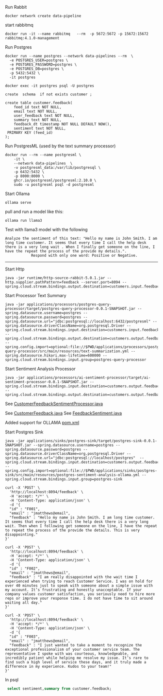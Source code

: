 Run Rabbit

```shell
docker network create data-pipeline
```

start rabbitmq
```shell
docker run -it --name rabbitmq   --rm  -p 5672:5672 -p 15672:15672  rabbitmq:4.1.0-management 
```


Run Postgres

```shell
docker run --name postgres --network data-pipelines --rm  \
  -e POSTGRES_USER=postgres \
  -e POSTGRES_PASSWORD=postgres \
  -e POSTGRES_DB=postgres \
  -p 5432:5432 \
  -it postgres  
```

```shell
docker exec -it postgres psql -U postgres
```


```shell
create  schema  if not exists customer ;

create table customer.feedback(
    feed_id text NOT NULL,
    email text NOT NULL,
    user_feedback text NOT NULL,
    summary text NOT NULL,
    feedback_dt timestamp NOT NULL DEFAULT NOW(),
    sentiment text NOT NULL,
 PRIMARY KEY (feed_id)
);
```

Run PostgresML (used by the text summary processor)

```shell
docker run --rm --name postgresml \
    -it \
    --network data-pipelines  \
    -v postgresml_data:/var/lib/postgresql \
    -p 6432:5432 \
    -p 8000:8000 \
    ghcr.io/postgresml/postgresml:2.10.0 \
    sudo -u postgresml psql -d postgresml
```


Start Ollama

```shell
ollama serve
```

pull and run a model like this:

```shell
ollama run llama3
```

Test with llama3 model with the following

```shell
Analyze the sentiment of this text: "Hello my name is John Smith. I am long time customer. It seems that every time I call the help desk there is a very long wait . When I finally get someone on the line, I have the repeat the process of the provide my details.".
            Respond with only one word: Positive or Negative.
```

---------------------------


Start Http

```shell
java -jar runtime/http-source-rabbit-5.0.1.jar --http.supplier.pathPattern=feedback --server.port=8094 --spring.cloud.stream.bindings.output.destination=customers.input.feedback
```


Start Processor Text Summary

```shell
java -jar applications/processors/postgres-query-processor/target/postgres-query-processor-0.0.1-SNAPSHOT.jar --spring.datasource.username=postgres --spring.datasource.password=postgres --spring.datasource.url="jdbc:postgresql://localhost:6432/postgresml" --spring.datasource.driverClassName=org.postgresql.Driver --spring.cloud.stream.bindings.input.destination=customers.input.feedback --spring.cloud.stream.bindings.output.destination=customers.output.feedback.summary --spring.config.import=optional:file://$PWD/applications/processors/postgres-query-processor/src/main/resources/text-summarization.yml --spring.datasource.hikari.max-lifetime=600000 --spring.cloud.stream.bindings.input.group=postgres-query-processor
```
Start Sentiment Analysis Processor

```shell
java -jar applications/processors/ai-sentiment-processor/target/ai-sentiment-processor-0.0.1-SNAPSHOT.jar --spring.cloud.stream.bindings.input.destination=customers.output.feedback.summary --spring.cloud.stream.bindings.output.destination=customers.output.feedback.sentiment
```

See [CustomerFeedbackSentimentProcessor.java](../applications/processors/ai-sentiment-processor/src/main/java/ai/data/pipeline/sentiment/processor/CustomerFeedbackSentimentProcessor.java)

See [CustomerFeedback.java](../applications/processors/ai-sentiment-processor/src/main/java/ai/data/pipeline/sentiment/domains/CustomerFeedback.java)
See [FeedbackSentiment.java](../applications/processors/ai-sentiment-processor/src/main/java/ai/data/pipeline/sentiment/domains/FeedbackSentiment.java)

Added support for OLLAMA
[pom.xml](../applications/processors/ai-sentiment-processor/pom.xml)


Start Postgres Sink 


```shell
java -jar applications/sinks/postgres-sink/target/postgres-sink-0.0.1-SNAPSHOT.jar --spring.datasource.username=postgres --spring.datasource.password=postgres --spring.datasource.driverClassName=org.postgresql.Driver --spring.datasource.url="jdbc:postgresql://localhost/postgres"  --spring.cloud.stream.bindings.input.destination=customers.output.feedback.sentiment --spring.config.import=optional:file://$PWD/applications/sinks/postgres-sink/src/main/resources/postgres-sentiment-analysis-ollama.yml --spring.cloud.stream.bindings.input.group=postgres-sink
```



```shell
curl -X 'POST' \
  'http://localhost:8094/feedback' \
  -H 'accept: */*' \
  -H 'Content-Type: application/json' \
  -d '{
  "id" : "F001",
  "email" : "jmatthews@email",
  "feedback" : "Hello my name is John Smith. I am long time customer. It seems that every time I call the help desk there is a very long wait. Then when I following get someone on the line, I have the repeat to repeat the process of the provide the details. This is very disappointing."
}'
```


```shell
curl -X 'POST' \
  'http://localhost:8094/feedback' \
  -H 'accept: */*' \
  -H 'Content-Type: application/json' \
  -d '{
  "id" : "F002",
  "email" : "jmatthews@email",
  "feedback" : "I am really disappointed with the wait time I experienced when trying to reach Customer Service. I was on hold for over 40 minutes just to speak with someone about a simple issue with my account. It’s frustrating and honestly unacceptable. If your company values customer satisfaction, you seriously need to hire more reps or improve your response time. I do not have time to sit around waiting all day."
}'
```


```shell
curl -X 'POST' \
  'http://localhost:8094/feedback' \
  -H 'accept: */*' \
  -H 'Content-Type: application/json' \
  -d '{
  "id" : "F003",
  "email" : "jmatthews@email",
  "feedback" : "I just wanted to take a moment to recognize the exceptional professionalism of your customer service team. The representative I spoke with was courteous, knowledgeable, and incredibly patient while helping me resolve my issue. It’s rare to find such a high level of service these days, and it truly made a difference in my experience. Kudos to your team!"
}'
```


In psql

```sql
 select sentiment,summary from customer.feedback;
```

